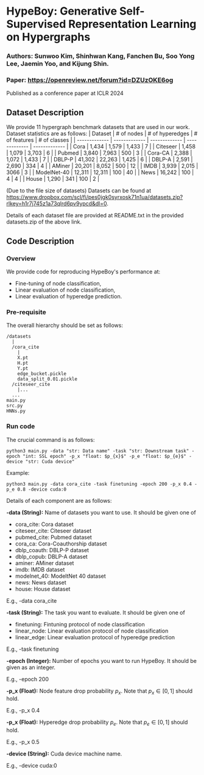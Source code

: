 # HypeBoy: Generative Self-Supervised Representation Learning on Hypergraphs

### Authors: Sunwoo Kim, Shinhwan Kang, Fanchen Bu, Soo Yong Lee, Jaemin Yoo, and Kijung Shin.
### Paper: https://openreview.net/forum?id=DZUzOKE6og

Published as a conference paper at ICLR 2024

## Dataset Description

We provide 11 hypergraph benchmark datasets that are used in our work. 
Dataset statistics are as follows:
| Dataset | # of nodes | # of hyperedges | # of features | # of classes |
| ------------- | ------------- | ------------- | ------------- | ------------- |
| Cora | 1,434 | 1,579 | 1,433 | 7 |
| Citeseer | 1,458 | 1,079 | 3,703 | 6 |
| Pubmed | 3,840 | 7,963 | 500 | 3 |
| Cora-CA | 2,388 | 1,072 | 1,433 | 7 |
| DBLP-P | 41,302 | 22,263 | 1,425 | 6 |
| DBLP-A | 2,591 | 2,690 | 334 | 4 |
| AMiner | 20,201 | 8,052 | 500 | 12 |
| IMDB | 3,939 | 2,015 | 3066 | 3 |
| ModelNet-40 | 12,311 | 12,311 | 100 | 40 |
| News | 16,242 | 100 | 4 | 4 |
| House | 1,290 | 341 | 100 | 2 |

(Due to the file size of datasets) Datasets can be found at https://www.dropbox.com/scl/fi/pes0jgk0syrxosk71n1ua/datasets.zip?rlkey=h1r7j745z1a73qlrd6pv9ypcd&dl=0.

Details of each dataset file are provided at README.txt in the provided datasets.zip of the above link.

## Code Description

### Overview
We provide code for reproducing HypeBoy's performance at:
- Fine-tuning of node classification,
- Linear evaluation of node classification,
- Linear evaluation of hyperedge prediction.

### Pre-requisite
The overall hierarchy should be set as follows:
```
/datasets
  |
  /cora_cite
    |
    X.pt
    H.pt
    Y.pt
    edge_bucket.pickle
    data_split_0.01.pickle
  /citeseer_cite
    |...
  ...
main.py
src.py
HNNs.py
```

### Run code
The crucial command is as follows:
```
python3 main.py -data "str: Data name" -task "str: Downstream task" -epoch "int: SSL epoch" -p_x "float: $p_{x}$" -p_e "float: $p_{e}$" -device "str: Cuda device"
```

Example:
```
python3 main.py -data cora_cite -task finetuning -epoch 200 -p_x 0.4 -p_e 0.8 -device cuda:0
```
Details of each component are as follows:

**-data (String):**
Name of datasets you want to use. It should be given one of
- cora_cite: Cora dataset
- citeseer_cite: Citeseer dataset
- pubmed_cite: Pubmed dataset
- cora_ca: Cora-Coauthorship dataset
- dblp_coauth: DBLP-P dataset
- dblp_copub: DBLP-A dataset
- aminer: AMiner dataset
- imdb: IMDB dataset
- modelnet_40: ModeltNet 40 dataset
- news: News dataset
- house: House dataset

E.g., -data cora_cite

**-task (String):**
The task you want to evaluate. It should be given one of
- finetuning: Fintuning protocol of node classification
- linear_node: Linear evaluation protocol of node classification
- linear_edge: Linear evaluation protocol of hyperedge prediction

E.g., -task finetuning

**-epoch (Integer):**
Number of epochs you want to run HypeBoy. It should be given as an integer.

E.g., -epoch 200

**-p_x (Float):**
Node feature drop probability $p_{x}$. Note that $p_{x} \in [0, 1]$ should hold.

E.g., -p_x 0.4

**-p_x (Float):**
Hyperedge drop probability $p_{e}$. Note that $p_{e} \in [0, 1]$ should hold.

E.g., -p_x 0.5

**-device (String):**
Cuda device machine name.

E.g., -device cuda:0
